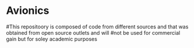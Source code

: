 # Avionics
#This repositoory is composed of code from different sources and that was obtained from open source outlets and will 
#not be used for commercial gain but for soley academic purposes
